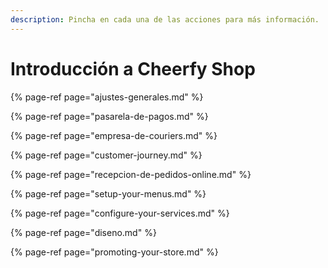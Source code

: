 ```yaml
---
description: Pincha en cada una de las acciones para más información.
---
```


# Introducción a Cheerfy Shop

{% page-ref page="ajustes-generales.md" %}

{% page-ref page="pasarela-de-pagos.md" %}

{% page-ref page="empresa-de-couriers.md" %}

{% page-ref page="customer-journey.md" %}

{% page-ref page="recepcion-de-pedidos-online.md" %}

{% page-ref page="setup-your-menus.md" %}

{% page-ref page="configure-your-services.md" %}

{% page-ref page="diseno.md" %}

{% page-ref page="promoting-your-store.md" %}



